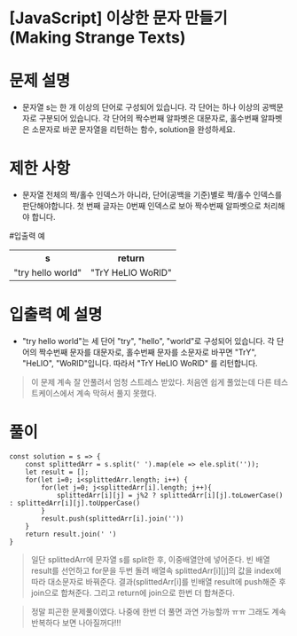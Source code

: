 # [JavaScript] 이상한 문자 만들기 (Making Strange Texts)

# 문제 설명
- 문자열 s는 한 개 이상의 단어로 구성되어 있습니다. 각 단어는 하나 이상의 공백문자로 구분되어 있습니다. 각 단어의 짝수번째 알파벳은 대문자로, 홀수번째 알파벳은 소문자로 바꾼 문자열을 리턴하는 함수, solution을 완성하세요.

# 제한 사항
- 문자열 전체의 짝/홀수 인덱스가 아니라, 단어(공백을 기준)별로 짝/홀수 인덱스를 판단해야합니다.
첫 번째 글자는 0번째 인덱스로 보아 짝수번째 알파벳으로 처리해야 합니다.

#입출력 예
<table>
<tr><th>s</th><th>return</th></tr>
<tr><td>"try hello world"</td><td>"TrY HeLlO WoRlD"</td></tr>
</table>

# 입출력 예 설명
- "try hello world"는 세 단어 "try", "hello", "world"로 구성되어 있습니다. 각 단어의 짝수번째 문자를 대문자로, 홀수번째 문자를 소문자로 바꾸면 "TrY", "HeLlO", "WoRlD"입니다. 따라서 "TrY HeLlO WoRlD" 를 리턴합니다.

> 이 문제 계속 잘 안풀려서 엄청 스트레스 받았다. 처음엔 쉽게 풀었는데 다른 테스트케이스에서 계속 막혀서 풀지 못했다. 

# 풀이

```
const solution = s => {
    const splittedArr = s.split(' ').map(ele => ele.split(''));
    let result = [];
    for(let i=0; i<splittedArr.length; i++) {
        for(let j=0; j<splittedArr[i].length; j++){
            splittedArr[i][j] = j%2 ? splittedArr[i][j].toLowerCase() : splittedArr[i][j].toUpperCase()
        }
        result.push(splittedArr[i].join(''))
    }
    return result.join(' ')
}
```

> 일단 splittedArr에 문자열 s를 split한 후, 이중배열안에 넣어준다. 빈 배열 result를 선언하고 for문을 두번 돌려 배열속 splittedArr[i][j]의 값을 index에 따라 대소문자로 바꿔준다. 결과(splittedArr[i]를 빈배열 result에 push해준 후 join으로 합쳐준다.  그리고 return에 join으로 한번 더 합쳐준다.

> 정말 피곤한 문제풀이였다. 나중에 한번 더 풀면 과연 가능할까 ㅠㅠ 그래도 계속 반복하다 보면 나아질꺼다!!!